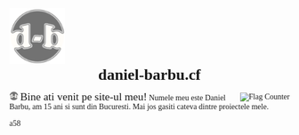 <img src="/favicon.png?" width="100px">
<h1 style="font-family:'Cooper Black';text-align:center;">daniel-barbu.cf</h1>

<a href="https://info.flagcounter.com/b59h"><img src="https://s05.flagcounter.com/count/b59h/bg_FFFFFF/txt_000000/border_CCCCCC/columns_1/maxflags_5/viewers_0/labels_1/pageviews_0/flags_0/percent_0/" alt="Flag Counter" border="0" align="right" style="padding-top:2px"></a>

<span style="line-height:0;"><img src="/favicon.png?" width="16px"> <span style="font-size:140%;">Bine ati venit pe site-ul meu!</span>  Numele meu este Daniel Barbu, am 15 ani si sunt din Bucuresti. Mai jos gasiti cateva dintre proiectele mele.</span>
<h1></h1>

a58

<script>var link=document.createElement("link");link.rel="icon";link.href="/favicon.png?";document.getElementsByTagName("head")[0].appendChild(link);</script>
<style>
  @font-face {font-family:'Cooper Black'; src:url(CooperBlack2.woff);}
  @font-face {font-family:'Lucida Sans Unicode'; src:url(LucidaSansUnicode.woff);}
  body {font-family:"Lucida Sans Unicode";}
  h1 {margin:0 !important;}
</style>
